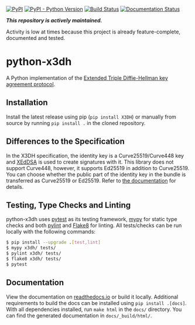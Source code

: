[![PyPI](https://img.shields.io/pypi/v/X3DH.svg)](https://pypi.org/project/X3DH/)
[![PyPI - Python Version](https://img.shields.io/pypi/pyversions/X3DH.svg)](https://pypi.org/project/X3DH/)
[![Build Status](https://github.com/Syndace/python-x3dh/actions/workflows/test-and-publish.yml/badge.svg)](https://github.com/Syndace/python-x3dh/actions/workflows/test-and-publish.yml)
[![Documentation Status](https://readthedocs.org/projects/python-x3dh/badge/?version=latest)](https://python-x3dh.readthedocs.io/)

**_This repository is actively maintained._**

Activity is low at times because this project is already feature-complete, documented and tested.

# python-x3dh #

A Python implementation of the [Extended Triple Diffie-Hellman key agreement protocol](https://signal.org/docs/specifications/x3dh/).

## Installation ##

Install the latest release using pip (`pip install X3DH`) or manually from source by running `pip install .` in the cloned repository.

## Differences to the Specification ##

In the X3DH specification, the identity key is a Curve25519/Curve448 key and [XEdDSA](https://www.signal.org/docs/specifications/xeddsa/) is used to create signatures with it. This library does not support Curve448, however, it supports Ed25519 in addition to Curve25519. You can choose whether the public part of the identity key in the bundle is transferred as Curve25519 or Ed25519. Refer to [the documentation](https://python-x3dh.readthedocs.io/) for details.

## Testing, Type Checks and Linting ##

python-x3dh uses [pytest](https://docs.pytest.org/en/latest/) as its testing framework, [mypy](http://mypy-lang.org/) for static type checks and both [pylint](https://pylint.pycqa.org/en/latest/) and [Flake8](https://flake8.pycqa.org/en/latest/) for linting. All tests/checks can be run locally with the following commands:

```sh
$ pip install --upgrade .[test,lint]
$ mypy x3dh/ tests/
$ pylint x3dh/ tests/
$ flake8 x3dh/ tests/
$ pytest
```

## Documentation ##

View the documentation on [readthedocs.io](https://python-x3dh.readthedocs.io/) or build it locally. Additional requirements to build the docs can be installed using `pip install .[docs]`. With all dependencies installed, run `make html` in the `docs/` directory. You can find the generated documentation in `docs/_build/html/`.
